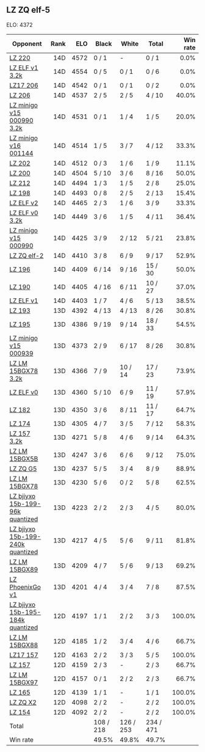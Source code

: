## LZ ZQ elf-5 ##

ELO: 4372

Opponent | Rank | ELO | Black | White | Total | Win rate
---------|-----:|----:|-------|-------|-------|-------:
[LZ 220](LZ%20220.md) | 14D | 4572 | 0 / 1 | - | 0 / 1 | 0.0%
[LZ ELF v1 3.2k](LZ%20ELF%20v1%203.2k.md) | 14D | 4554 | 0 / 5 | 0 / 1 | 0 / 6 | 0.0%
[LZ17 206](LZ17%20206.md) | 14D | 4542 | 0 / 1 | 0 / 1 | 0 / 2 | 0.0%
[LZ 206](LZ%20206.md) | 14D | 4537 | 2 / 5 | 2 / 5 | 4 / 10 | 40.0%
[LZ minigo v15 000990 3.2k](LZ%20minigo%20v15%20000990%203.2k.md) | 14D | 4531 | 0 / 1 | 1 / 4 | 1 / 5 | 20.0%
[LZ minigo v16 001144](LZ%20minigo%20v16%20001144.md) | 14D | 4514 | 1 / 5 | 3 / 7 | 4 / 12 | 33.3%
[LZ 202](LZ%20202.md) | 14D | 4512 | 0 / 3 | 1 / 6 | 1 / 9 | 11.1%
[LZ 200](LZ%20200.md) | 14D | 4504 | 5 / 10 | 3 / 6 | 8 / 16 | 50.0%
[LZ 212](LZ%20212.md) | 14D | 4494 | 1 / 3 | 1 / 5 | 2 / 8 | 25.0%
[LZ 198](LZ%20198.md) | 14D | 4493 | 0 / 8 | 2 / 5 | 2 / 13 | 15.4%
[LZ ELF v2](LZ%20ELF%20v2.md) | 14D | 4465 | 2 / 3 | 1 / 6 | 3 / 9 | 33.3%
[LZ ELF v0 3.2k](LZ%20ELF%20v0%203.2k.md) | 14D | 4449 | 3 / 6 | 1 / 5 | 4 / 11 | 36.4%
[LZ minigo v15 000990](LZ%20minigo%20v15%20000990.md) | 14D | 4425 | 3 / 9 | 2 / 12 | 5 / 21 | 23.8%
[LZ ZQ elf-2](LZ%20ZQ%20elf-2.md) | 14D | 4410 | 3 / 8 | 6 / 9 | 9 / 17 | 52.9%
[LZ 196](LZ%20196.md) | 14D | 4409 | 6 / 14 | 9 / 16 | 15 / 30 | 50.0%
[LZ 190](LZ%20190.md) | 14D | 4405 | 4 / 16 | 6 / 11 | 10 / 27 | 37.0%
[LZ ELF v1](LZ%20ELF%20v1.md) | 14D | 4403 | 1 / 7 | 4 / 6 | 5 / 13 | 38.5%
[LZ 193](LZ%20193.md) | 13D | 4392 | 4 / 13 | 4 / 13 | 8 / 26 | 30.8%
[LZ 195](LZ%20195.md) | 13D | 4386 | 9 / 19 | 9 / 14 | 18 / 33 | 54.5%
[LZ minigo v15 000939](LZ%20minigo%20v15%20000939.md) | 13D | 4373 | 2 / 9 | 6 / 17 | 8 / 26 | 30.8%
[LZ LM 15BGX78 3.2k](LZ%20LM%2015BGX78%203.2k.md) | 13D | 4366 | 7 / 9 | 10 / 14 | 17 / 23 | 73.9%
[LZ ELF v0](LZ%20ELF%20v0.md) | 13D | 4360 | 5 / 10 | 6 / 9 | 11 / 19 | 57.9%
[LZ 182](LZ%20182.md) | 13D | 4350 | 3 / 6 | 8 / 11 | 11 / 17 | 64.7%
[LZ 174](LZ%20174.md) | 13D | 4305 | 4 / 7 | 3 / 5 | 7 / 12 | 58.3%
[LZ 157 3.2k](LZ%20157%203.2k.md) | 13D | 4271 | 5 / 8 | 4 / 6 | 9 / 14 | 64.3%
[LZ LM 15BGX5B](LZ%20LM%2015BGX5B.md) | 13D | 4247 | 3 / 6 | 6 / 6 | 9 / 12 | 75.0%
[LZ ZQ G5](LZ%20ZQ%20G5.md) | 13D | 4237 | 5 / 5 | 3 / 4 | 8 / 9 | 88.9%
[LZ LM 15BGX78](LZ%20LM%2015BGX78.md) | 13D | 4230 | 5 / 6 | 0 / 2 | 5 / 8 | 62.5%
[LZ bjiyxo 15b-199-96k quantized](LZ%20bjiyxo%2015b-199-96k%20quantized.md) | 13D | 4223 | 2 / 2 | 2 / 3 | 4 / 5 | 80.0%
[LZ bjiyxo 15b-199-240k quantized](LZ%20bjiyxo%2015b-199-240k%20quantized.md) | 13D | 4217 | 4 / 5 | 5 / 6 | 9 / 11 | 81.8%
[LZ LM 15BGX89](LZ%20LM%2015BGX89.md) | 13D | 4209 | 4 / 7 | 5 / 6 | 9 / 13 | 69.2%
[LZ PhoenixGo v1](LZ%20PhoenixGo%20v1.md) | 13D | 4201 | 4 / 4 | 3 / 4 | 7 / 8 | 87.5%
[LZ bjiyxo 15b-195-184k quantized](LZ%20bjiyxo%2015b-195-184k%20quantized.md) | 12D | 4197 | 1 / 1 | 2 / 2 | 3 / 3 | 100.0%
[LZ LM 15BGX88](LZ%20LM%2015BGX88.md) | 12D | 4185 | 1 / 2 | 3 / 4 | 4 / 6 | 66.7%
[LZ17 157](LZ17%20157.md) | 12D | 4163 | 2 / 2 | 3 / 3 | 5 / 5 | 100.0%
[LZ 157](LZ%20157.md) | 12D | 4159 | 2 / 3 | - | 2 / 3 | 66.7%
[LZ LM 15BGX97](LZ%20LM%2015BGX97.md) | 12D | 4157 | 0 / 1 | 2 / 2 | 2 / 3 | 66.7%
[LZ 165](LZ%20165.md) | 12D | 4139 | 1 / 1 | - | 1 / 1 | 100.0%
[LZ ZQ X2](LZ%20ZQ%20X2.md) | 12D | 4098 | 2 / 2 | - | 2 / 2 | 100.0%
[LZ 154](LZ%20154.md) | 12D | 4092 | 2 / 2 | - | 2 / 2 | 100.0%
Total | | | 108 / 218 | 126 / 253 | 234 / 471 | 
Win rate| | | 49.5% | 49.8% | 49.7% | 
